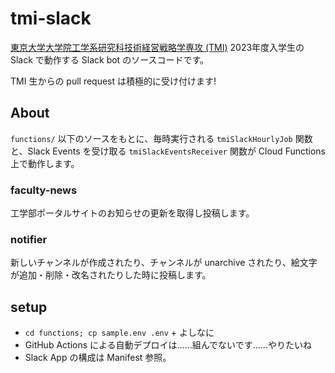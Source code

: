 # tmi-slack

[東京大学大学院工学系研究科技術経営戦略学専攻 (TMI)](https://tmi.t.u-tokyo.ac.jp/) 2023年度入学生の Slack で動作する Slack bot のソースコードです。

TMI 生からの pull request は積極的に受け付けます!

## About

`functions/` 以下のソースをもとに、毎時実行される `tmiSlackHourlyJob` 関数と、Slack Events を受け取る `tmiSlackEventsReceiver` 関数が Cloud Functions 上で動作します。

### faculty-news

工学部ポータルサイトのお知らせの更新を取得し投稿します。

### notifier

新しいチャンネルが作成されたり、チャンネルが unarchive されたり、絵文字が追加・削除・改名されたりした時に投稿します。

## setup

* `cd functions; cp sample.env .env` + よしなに
* GitHub Actions による自動デプロイは……組んでないです……やりたいね
* Slack App の構成は Manifest 参照。

